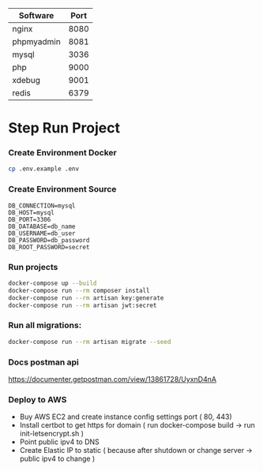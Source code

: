 | Software  | Port |
| --- | --- |
| nginx  | 8080  |
| phpmyadmin  | 8081  |
| mysql  | 3036  |
| php  | 9000  |
| xdebug  | 9001  |
| redis  | 6379  |

# Step Run Project

### Create Environment Docker
```sh
cp .env.example .env
```

### Create Environment Source
```dotenv
DB_CONNECTION=mysql
DB_HOST=mysql
DB_PORT=3306
DB_DATABASE=db_name
DB_USERNAME=db_user
DB_PASSWORD=db_password
DB_ROOT_PASSWORD=secret
```

### Run projects
```sh
docker-compose up --build
docker-compose run --rm composer install
docker-compose run --rm artisan key:generate
docker-compose run --rm artisan jwt:secret
```

### Run all migrations:
```sh
docker-compose run --rm artisan migrate --seed
```

### Docs postman api
https://documenter.getpostman.com/view/13861728/UyxnD4nA

### Deploy to AWS
- Buy AWS EC2 and create instance config settings port ( 80, 443)
- Install certbot to get https for domain ( run docker-compose build -> run init-letsencrypt.sh )
- Point public ipv4 to DNS
- Create Elastic IP to static ( because after shutdown or change server -> public ipv4 to change )